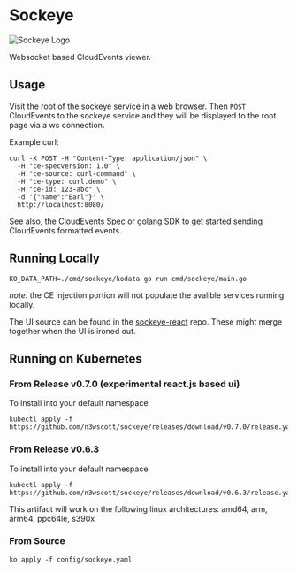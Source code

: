 # Sockeye

![Sockeye Logo](./images/sockeye-logo.png)

Websocket based CloudEvents viewer.

## Usage

Visit the root of the sockeye service in a web browser. Then `POST` CloudEvents
to the sockeye service and they will be displayed to the root page via a ws
connection.

Example curl:

```shell
curl -X POST -H "Content-Type: application/json" \
  -H "ce-specversion: 1.0" \
  -H "ce-source: curl-command" \
  -H "ce-type: curl.demo" \
  -H "ce-id: 123-abc" \
  -d '{"name":"Earl"}' \
  http://localhost:8080/
```

See also, the CloudEvents [Spec](https://github.com/cloudevents/spec) or
[golang SDK](https://github.com/cloudevents/sdk-go) to get started sending
CloudEvents formatted events.

## Running Locally

```shell
KO_DATA_PATH=./cmd/sockeye/kodata go run cmd/sockeye/main.go
```
*note:* the CE injection portion will not populate the avalible services running locally. 

The UI source can be found in the
[sockeye-react](https://github.com/n3wscott/sockeye-react) repo. These might
merge together when the UI is ironed out.

## Running on Kubernetes

### From Release v0.7.0 (experimental react.js based ui)

To install into your default namespace

```shell
kubectl apply -f https://github.com/n3wscott/sockeye/releases/download/v0.7.0/release.yaml
```

### From Release v0.6.3

To install into your default namespace

```shell
kubectl apply -f https://github.com/n3wscott/sockeye/releases/download/v0.6.3/release.yaml
```

This artifact will work on the following linux architectures: amd64, arm, arm64,
ppc64le, s390x

### From Source

```shell
ko apply -f config/sockeye.yaml
```
